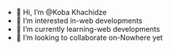 - 👋 Hi, I’m @Koba Khachidze
- 👀 I’m interested in-web developments
- 🌱 I’m currently learning-web developments
- 💞️ I’m looking to collaborate on-Nowhere yet
<!---
KobaaKh/KobaaKh is a ✨ special ✨ repository because its `README.md` (this file) appears on your GitHub profile.
You can click the Preview link to take a look at your changes.
--->
